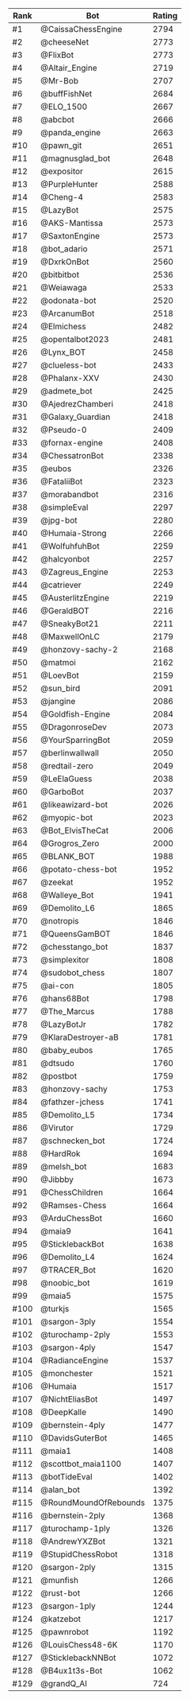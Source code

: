 Rank|Bot|Rating
---|---|---
#1|@CaissaChessEngine|2794
#2|@cheeseNet|2773
#3|@FlixBot|2773
#4|@Altair_Engine|2719
#5|@Mr-Bob|2707
#6|@buffFishNet|2684
#7|@ELO_1500|2667
#8|@abcbot|2666
#9|@panda_engine|2663
#10|@pawn_git|2651
#11|@magnusglad_bot|2648
#12|@expositor|2615
#13|@PurpleHunter|2588
#14|@Cheng-4|2583
#15|@LazyBot|2575
#16|@AKS-Mantissa|2573
#17|@SaxtonEngine|2573
#18|@bot_adario|2571
#19|@DxrkOnBot|2560
#20|@bitbitbot|2536
#21|@Weiawaga|2533
#22|@odonata-bot|2520
#23|@ArcanumBot|2518
#24|@Elmichess|2482
#25|@opentalbot2023|2481
#26|@Lynx_BOT|2458
#27|@clueless-bot|2433
#28|@Phalanx-XXV|2430
#29|@admete_bot|2425
#30|@AjedrezChamberi|2418
#31|@Galaxy_Guardian|2418
#32|@Pseudo-0|2409
#33|@fornax-engine|2408
#34|@ChessatronBot|2338
#35|@eubos|2326
#36|@FataliiBot|2323
#37|@morabandbot|2316
#38|@simpleEval|2297
#39|@jpg-bot|2280
#40|@Humaia-Strong|2266
#41|@WolfuhfuhBot|2259
#42|@halcyonbot|2257
#43|@Zagreus_Engine|2253
#44|@catriever|2249
#45|@AusterlitzEngine|2219
#46|@GeraldBOT|2216
#47|@SneakyBot21|2211
#48|@MaxwellOnLC|2179
#49|@honzovy-sachy-2|2168
#50|@matmoi|2162
#51|@LoevBot|2159
#52|@sun_bird|2091
#53|@jangine|2086
#54|@Goldfish-Engine|2084
#55|@DragonroseDev|2073
#56|@YourSparringBot|2059
#57|@berlinwallwall|2050
#58|@redtail-zero|2049
#59|@LeElaGuess|2038
#60|@GarboBot|2037
#61|@likeawizard-bot|2026
#62|@myopic-bot|2023
#63|@Bot_ElvisTheCat|2006
#64|@Grogros_Zero|2000
#65|@BLANK_BOT|1988
#66|@potato-chess-bot|1952
#67|@zeekat|1952
#68|@Walleye_Bot|1941
#69|@Demolito_L6|1865
#70|@notropis|1846
#71|@QueensGamBOT|1846
#72|@chesstango_bot|1837
#73|@simplexitor|1808
#74|@sudobot_chess|1807
#75|@ai-con|1805
#76|@hans68Bot|1798
#77|@The_Marcus|1788
#78|@LazyBotJr|1782
#79|@KlaraDestroyer-aB|1781
#80|@baby_eubos|1765
#81|@dtsudo|1760
#82|@postbot|1759
#83|@honzovy-sachy|1753
#84|@fathzer-jchess|1741
#85|@Demolito_L5|1734
#86|@Virutor|1729
#87|@schnecken_bot|1724
#88|@HardRok|1694
#89|@melsh_bot|1683
#90|@Jibbby|1673
#91|@ChessChildren|1664
#92|@Ramses-Chess|1664
#93|@ArduChessBot|1660
#94|@maia9|1641
#95|@SticklebackBot|1638
#96|@Demolito_L4|1624
#97|@TRACER_Bot|1620
#98|@noobic_bot|1619
#99|@maia5|1575
#100|@turkjs|1565
#101|@sargon-3ply|1554
#102|@turochamp-2ply|1553
#103|@sargon-4ply|1547
#104|@RadianceEngine|1537
#105|@monchester|1521
#106|@Humaia|1517
#107|@NichtEliasBot|1497
#108|@DeepKalle|1490
#109|@bernstein-4ply|1477
#110|@DavidsGuterBot|1465
#111|@maia1|1408
#112|@scottbot_maia1100|1407
#113|@botTideEval|1402
#114|@alan_bot|1392
#115|@RoundMoundOfRebounds|1375
#116|@bernstein-2ply|1368
#117|@turochamp-1ply|1326
#118|@AndrewYXZBot|1321
#119|@StupidChessRobot|1318
#120|@sargon-2ply|1315
#121|@munfish|1266
#122|@rust-bot|1266
#123|@sargon-1ply|1244
#124|@katzebot|1217
#125|@pawnrobot|1192
#126|@LouisChess48-6K|1170
#127|@SticklebackNNBot|1072
#128|@B4ux1t3s-Bot|1062
#129|@grandQ_AI|724
